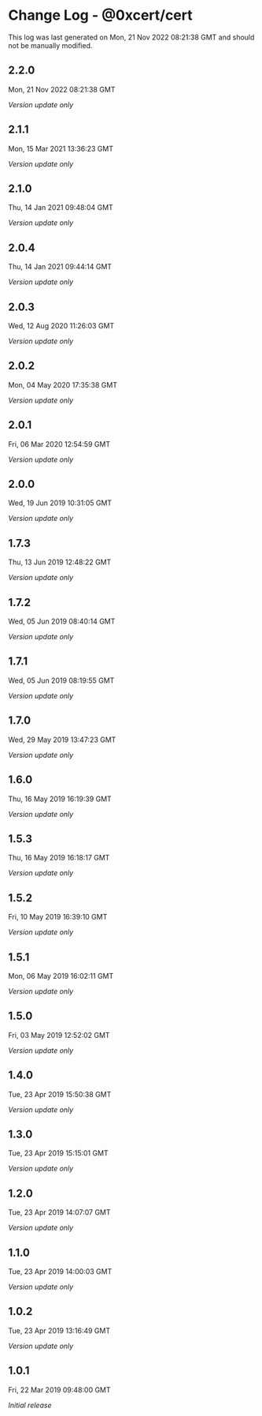 # Change Log - @0xcert/cert

This log was last generated on Mon, 21 Nov 2022 08:21:38 GMT and should not be manually modified.

## 2.2.0
Mon, 21 Nov 2022 08:21:38 GMT

*Version update only*

## 2.1.1
Mon, 15 Mar 2021 13:36:23 GMT

*Version update only*

## 2.1.0
Thu, 14 Jan 2021 09:48:04 GMT

*Version update only*

## 2.0.4
Thu, 14 Jan 2021 09:44:14 GMT

*Version update only*

## 2.0.3
Wed, 12 Aug 2020 11:26:03 GMT

*Version update only*

## 2.0.2
Mon, 04 May 2020 17:35:38 GMT

*Version update only*

## 2.0.1
Fri, 06 Mar 2020 12:54:59 GMT

*Version update only*

## 2.0.0
Wed, 19 Jun 2019 10:31:05 GMT

*Version update only*

## 1.7.3
Thu, 13 Jun 2019 12:48:22 GMT

*Version update only*

## 1.7.2
Wed, 05 Jun 2019 08:40:14 GMT

*Version update only*

## 1.7.1
Wed, 05 Jun 2019 08:19:55 GMT

*Version update only*

## 1.7.0
Wed, 29 May 2019 13:47:23 GMT

*Version update only*

## 1.6.0
Thu, 16 May 2019 16:19:39 GMT

*Version update only*

## 1.5.3
Thu, 16 May 2019 16:18:17 GMT

*Version update only*

## 1.5.2
Fri, 10 May 2019 16:39:10 GMT

*Version update only*

## 1.5.1
Mon, 06 May 2019 16:02:11 GMT

*Version update only*

## 1.5.0
Fri, 03 May 2019 12:52:02 GMT

*Version update only*

## 1.4.0
Tue, 23 Apr 2019 15:50:38 GMT

*Version update only*

## 1.3.0
Tue, 23 Apr 2019 15:15:01 GMT

*Version update only*

## 1.2.0
Tue, 23 Apr 2019 14:07:07 GMT

*Version update only*

## 1.1.0
Tue, 23 Apr 2019 14:00:03 GMT

*Version update only*

## 1.0.2
Tue, 23 Apr 2019 13:16:49 GMT

*Version update only*

## 1.0.1
Fri, 22 Mar 2019 09:48:00 GMT

*Initial release*

